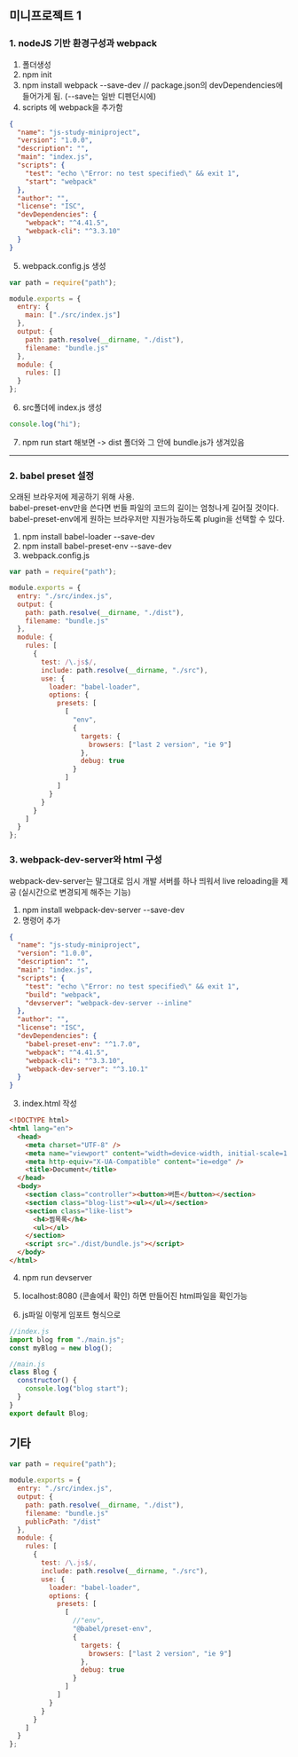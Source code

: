 ## 미니프로젝트 1

### 1. nodeJS 기반 환경구성과 webpack

1. 폴더생성
2. npm init
3. npm install webpack --save-dev // package.json의 devDependencies에 들어가게 됨. (--save는 일반 디펜던시에)
4. scripts 에 webpack을 추가함

```json
{
  "name": "js-study-miniproject",
  "version": "1.0.0",
  "description": "",
  "main": "index.js",
  "scripts": {
    "test": "echo \"Error: no test specified\" && exit 1",
    "start": "webpack"
  },
  "author": "",
  "license": "ISC",
  "devDependencies": {
    "webpack": "^4.41.5",
    "webpack-cli": "^3.3.10"
  }
}
```

5. webpack.config.js 생성

```js
var path = require("path");

module.exports = {
  entry: {
    main: ["./src/index.js"]
  },
  output: {
    path: path.resolve(__dirname, "./dist"),
    filename: "bundle.js"
  },
  module: {
    rules: []
  }
};
```

6. src폴더에 index.js 생성

```js
console.log("hi");
```

7. npm run start 해보면 -> dist 폴더와 그 안에 bundle.js가 생겨있음

---

### 2. babel preset 설정

오래된 브라우저에 제공하기 위해 사용.  
babel-preset-env만을 쓴다면 번들 파일의 코드의 길이는 엄청나게 길어질 것이다.  
babel-preset-env에게 원하는 브라우저만 지원가능하도록 plugin을 선택할 수 있다.

1. npm install babel-loader --save-dev
2. npm install babel-preset-env --save-dev
3. webpack.config.js

```js
var path = require("path");

module.exports = {
  entry: "./src/index.js",
  output: {
    path: path.resolve(__dirname, "./dist"),
    filename: "bundle.js"
  },
  module: {
    rules: [
      {
        test: /\.js$/,
        include: path.resolve(__dirname, "./src"),
        use: {
          loader: "babel-loader",
          options: {
            presets: [
              [
                "env",
                {
                  targets: {
                    browsers: ["last 2 version", "ie 9"]
                  },
                  debug: true
                }
              ]
            ]
          }
        }
      }
    ]
  }
};
```

### 3. webpack-dev-server와 html 구성

webpack-dev-server는 말그대로 임시 개발 서버를 하나 띄워서 live reloading을 제공 (실시간으로 변경되게 해주는 기능)

1. npm install webpack-dev-server --save-dev
2. 명령어 추가

```json
{
  "name": "js-study-miniproject",
  "version": "1.0.0",
  "description": "",
  "main": "index.js",
  "scripts": {
    "test": "echo \"Error: no test specified\" && exit 1",
    "build": "webpack",
    "devserver": "webpack-dev-server --inline"
  },
  "author": "",
  "license": "ISC",
  "devDependencies": {
    "babel-preset-env": "^1.7.0",
    "webpack": "^4.41.5",
    "webpack-cli": "^3.3.10",
    "webpack-dev-server": "^3.10.1"
  }
}
```

3. index.html 작성

```html
<!DOCTYPE html>
<html lang="en">
  <head>
    <meta charset="UTF-8" />
    <meta name="viewport" content="width=device-width, initial-scale=1.0" />
    <meta http-equiv="X-UA-Compatible" content="ie=edge" />
    <title>Document</title>
  </head>
  <body>
    <section class="controller"><button>버튼</button></section>
    <section class="blog-list"><ul></ul></section>
    <section class="like-list">
      <h4>찜목록</h4>
      <ul></ul>
    </section>
    <script src="./dist/bundle.js"></script>
  </body>
</html>
```

4. npm run devserver

5. localhost:8080 (콘솔에서 확인) 하면 만들어진 html파일을 확인가능

6. js파일 이렇게 임포트 형식으로

```js
//index.js
import blog from "./main.js";
const myBlog = new blog();
```

```js
//main.js
class Blog {
  constructor() {
    console.log("blog start");
  }
}
export default Blog;
```

## 기타

```js
var path = require("path");

module.exports = {
  entry: "./src/index.js",
  output: {
    path: path.resolve(__dirname, "./dist"),
    filename: "bundle.js"
    publicPath: "/dist"
  },
  module: {
    rules: [
      {
        test: /\.js$/,
        include: path.resolve(__dirname, "./src"),
        use: {
          loader: "babel-loader",
          options: {
            presets: [
              [
                //"env",
                "@babel/preset-env",
                {
                  targets: {
                    browsers: ["last 2 version", "ie 9"]
                  },
                  debug: true
                }
              ]
            ]
          }
        }
      }
    ]
  }
};
```
